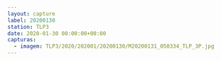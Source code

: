 ```yaml
---
layout: capture
label: 20200130
station: TLP3
date: 2020-01-30 00:00:00+00:00
capturas:
  - imagem: TLP3/2020/202001/20200130/M20200131_050334_TLP_3P.jpg
---
```

